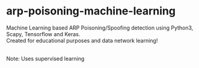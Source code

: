 # arp-poisoning-machine-learning

Machine Learning based ARP Poisoning/Spoofing detection using Python3, Scapy, Tensorflow and Keras. <br>
Created for educational purposes and data network learning! <br>
<br>

Note: Uses supervised learning 
